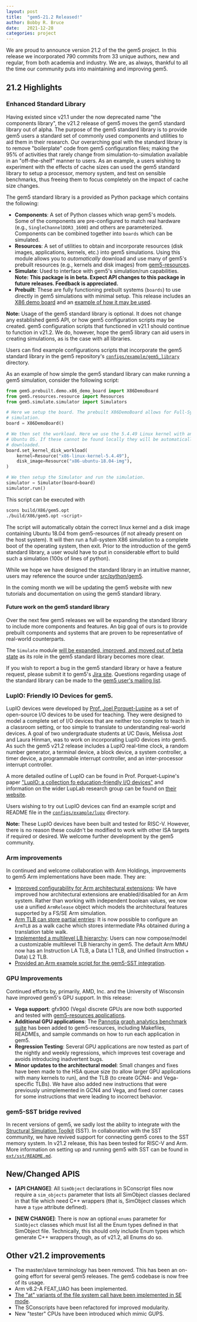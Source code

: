 ```yaml
---
layout: post
title:  "gem5-21.2 Released!"
author: Bobby R. Bruce
date:   2021-12-28
categories: project
---
```


We are proud to announce version 21.2 of the the gem5 project.
In this release we incorporated 790 commits from 33 unique authors, new and regular, from both academia and industry.
We are, as always, thankful to all the time our community puts into maintaining and improving gem5.

## 21.2 Highlights

### Enhanced Standard Library

Having existed since v21.1 under the now deprecated name "the components library", the v21.2 release of gem5 moves the gem5 standard library out of alpha.
The purpose of the gem5 standard library is to provide gem5 users a standard set of commonly used components and utilities to aid them in their research.
Our overarching goal with the standard library is to remove "boilerplate" code from gem5 configuration files;
making the 95% of activities that rarely change from simulation-to-simulation available in an "off-the-shelf" manner to users.
As an example, a users wishing to experiment with the effects of cache sizes can used the gem5 standard library to setup a processor, memory system, and test on sensible benchmarks, thus freeing them to focus completely on the impact of cache size changes.

The gem5 standard library is a provided as Python package which contains the following:

* **Components**: A set of Python classes which wrap gem5's models.
Some of the components are pre-configured to match real hardware (e.g., `SingleChannelDDR3_1600`) and others are parameterized.
Components can be combined together into `boards` which can be simulated.
* **Resources**: A set of utilities to obtain and incorporate resources (disk images, applications, kernels, etc.) into gem5 simulations.
Using this module allows you to _automatically_ download and use many of gem5's prebuilt resources (e.g., kernels and disk images) from [gem5-resources](https://www.gem5.org/documentation/general_docs/gem5_resources).
* **Simulate**: Used to interface with gem5's simulation/run capabilities.
**Note: This package is in beta.
Expect API changes to this package in future releases.
Feedback is appreciated.**
* **Prebuilt**: These are fully functioning prebuilt systems (`boards`) to use directly in gem5 simulations with minimal setup.
This release includes an [X86 demo board](https://gem5.googlesource.com/public/gem5/+/refs/tags/v21.2.0.0/src/python/gem5/prebuilt/demo/x86_demo_board.py) and an [example of how it may be used](https://gem5.googlesource.com/public/gem5/+/refs/tags/v21.2.0.0/configs/example/gem5_library/x86-ubuntu-run.py).

**Note:** Usage of the gem5 standard library is optional.
It does not change any established gem5 API, or how gem5 configuration scripts may be created.
gem5 configuration scripts that functioned in v21.1 should continue to function in v21.2.
We do, however, hope the gem5 library can aid users in creating simulations, as is the case with all libraries.

Users can find example configurations scripts that incorporate the gem5 standard library in the gem5 repository's [`configs/example/gem5_library`](https://gem5.googlesource.com/public/gem5/+/refs/tags/v21.2.0.0/configs/example/gem5_library) directory.

As an example of how simple the gem5 standard library can make running a gem5 simulation, consider the following script:

```python
from gem5.prebuilt.demo.x86_demo_board import X86DemoBoard
from gem5.resources.resource import Resources
from gem5.simulate.simulator import Simulators

# Here we setup the board. The prebuilt X86DemoBoard allows for Full-System X86
# simulation.
board = X86DemoBoard()

# We then set the workload. Here we use the 5.4.49 Linux kernel with an X86
# Ubuntu OS. If these cannot be found locally they will be automatically
# downloaded.
board.set_kernel_disk_workload(
    kernel=Resource("x86-linux-kernel-5.4.49"),
    disk_image=Resource("x86-ubuntu-18.04-img"),
)

# We then setup the Simulator and run the simulation.
simulator = Simulator(board=board)
simulator.run()
```

This script can be executed with

```sh
scons build/X86/gem5.opt
./build/X86/gem5.opt <script>
```

The script will automatically obtain the correct linux kernel and a disk image containing Ubuntu 18.04 from gem5-resources (if not already present on the host system).
It will then run a full-system X86 simulation to a complete boot of the operating system, then exit.
Prior to the introduction of the gem5 standard library, a user would have to put in considerable effort to build such a simulation (100s of lines of python).

While we hope we have designed the standard library in an intuitive manner, users may reference the source under [src/python/gem5](https://gem5.googlesource.com/public/gem5/+/refs/tags/v21.2.0.0/src/python/gem5).

In the coming month we will be updating the gem5 website with new tutorials and documentation on using the gem5 standard library.

#### Future work on the gem5 standard library

Over the next few gem5 releases we will be expanding the standard library to include more components and features.
An big goal of ours is to provide prebuilt components and systems that are proven to be representative of real-world counterparts.

The `Simulate` module [will be expanded, improved, and moved out of beta state](https://gem5.atlassian.net/browse/GEM5-1125) as its role in the gem5 standard library becomes more clear.

If you wish to report a bug in the gem5 standard library or have a feature request, please submit it to gem5's [Jira site](https://gem5.atlassian.net/).
Questions regarding usage of the standard library can be made to the [gem5 user's mailing list](https://lists.gem5.org/postorius/lists/gem5-users.gem5.org/).

### LupIO: Friendly IO Devices for gem5.

LupIO devices were developed by [Prof. Joel Porquet-Lupine](https://faculty.engineering.ucdavis.edu/porquet) as a set of open-source I/O devices to be used for teaching.
They were designed to model a complete set of I/O devices that are neither too complex to teach in a classroom setting, or too simple to translate to understanding real-world devices.
A goal of two undergraduate students at UC Davis, Melissa Jost and Laura Hinman, was to work on incorporating LupIO devices into gem5.
As such the gem5 v21.2 release includes a LupIO real-time clock, a random number generator, a terminal device, a block device, a system controller, a timer device, a programmable interrupt controller, and an inter-processor interrupt controller.

A more detailed outline of LupIO can be found in Prof. Porquet-Lupine's paper ["LupIO: a collection fo education-friendly I/O devices"](https://luplab.cs.ucdavis.edu/assets/lupio/wcae21-porquet-lupio-paper.pdf) and information on the wider LupLab research group can be found on [their website](https://luplab.cs.ucdavis.edu/).

Users wishing to try out LupIO devices can find an example script and README file in the [`configs/example/lupv`](https://gem5.googlesource.com/public/gem5/+/refs/tags/v21.2.0.0/configs/example/lupv) directory.

**Note:** These LupIO devices have been built and tested for RISC-V.
However, there is no reason these couldn't be modified to work with other ISA targets if required or desired.
We welcome further development by the gem5 community.

### Arm improvements

In continued and welcome collaboration with Arm Holdings, improvements to gem5 Arm implementations have been made.
They are:

* [Improved configurability for Arm architectural extensions](https://gem5.atlassian.net/browse/GEM5-1132): We have improved how  architectural extensions are enabled/disabled for an Arm system.
Rather than working with independent boolean values, we now use a unified `ArmRelease` object which models the architectural features supported by a FS/SE Arm simulation.
* [Arm TLB can store partial entries](https://gem5.atlassian.net/browse/GEM5-1108): It is now possible to configure an `ArmTLB` as a walk cache which stores intermediate PAs obtained during a translation table walk.
* [Implemented a multilevel LB hierarchy](https://gem5.atlassian.net/browse/GEM5-790): Users can now compose/model a customizable multilevel TLB hierarchy in gem5.
The default Arm MMU now has an Instruction LA TLB, a Data L1 TLB, and Unified (Instruction + Data) L2 TLB.
* [Provided an Arm example script for the gem5-SST integration](https://gem5.atlassian.net/browse/GEM5-1121).

### GPU Improvements

Continued efforts by, primarily, AMD, Inc. and the University of Wisconsin have improved gem5's GPU support.
In this release:

* **Vega support**: gfx900 (Vega) discrete GPUs are now both supported and tested with [gem5-resources applications](https://gem5.googlesource.com/public/gem5-resources/+/refs/heads/stable/src/gpu/).
* **Additional GPU applications**: The [Pannotia graph analytics benchmark suite](https://github.com/pannotia/pannotia) has been added to gem5-resources, including Makefiles, READMEs, and sample commands on how to run each application in gem5.
* **Regression Testing**: Several GPU applications are now tested as part of the nightly and weekly regressions, which improves test coverage and avoids introducing inadvertent bugs.
* **Minor updates to the architectural model**: Small changes and fixes have been made to the HSA queue size (to allow larger GPU applications with many kernels to run), and the TLB (to create GCN4- and Vega-specific TLBs). We have also added new instructions that were previously unimplemented in GCN4 and Vega, and fixed corner cases for some instructions that were leading to incorrect behavior.

### gem5-SST bridge revived

In recent versions of gem5, we sadly lost the ability to integrate with the [Structural Simulation Toolkit](http://sst-simulator.org) (SST).
In collaboration with the SST community, we have revived support for connecting gem5 cores to the SST memory system.
In v21.2 release, this has been tested for RISC-V and Arm.
More information on setting up and running gem5 with SST can be found in [`ext/sst/README.md`](https://gem5.googlesource.com/public/gem5/+/refs/tags/v21.2.0.0/ext/sst/README.md).

## New/Changed APIS

* **[API CHANGE]**: All `SimObject` declarations in SConscript files now require a `sim_objects` parameter that lists all SimObject classes declared in that file which need C++ wrappers (that is, SimObject classes which have a `type` attribute defined).

* **[NEW CHANGE]**: There is now an optional `enums` parameter for `SimObject` classes which must list all the Enum types defined in that SimObject file.
Technically, this should only include Enum types which generate C++ wrappers though, as of v21.2, all Enums do so.

## Other v21.2 improvements

* The master/slave terminology has been removed.
This has been an on-going effort for several gem5 releases.
The gem5 codebase is now free of its usage.
* Arm v8.2-A FEAT_UAO has been implemented.
* [The "at" variants of the file system call have been implemented in SE mode](https://gem5.atlassian.net/browse/GEM5-1098).
* The SConscripts have been refactored for improved modularity.
* New "tester" CPUs have been introduced which mimic GUPS.
